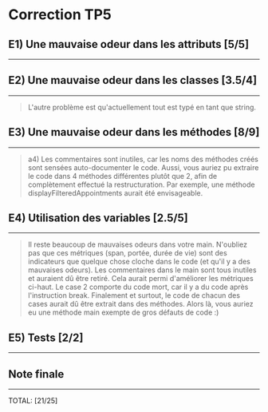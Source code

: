 # Correction TP5

## E1) Une mauvaise odeur dans les attributs [5/5]

---

## E2) Une mauvaise odeur dans les classes [3.5/4]

---

> L'autre problème est qu'actuellement tout est typé en tant que string.

## E3) Une mauvaise odeur dans les méthodes [8/9]

---

> a4) Les commentaires sont inutiles, car les noms des méthodes créés sont sensées auto-documenter le code. Aussi, vous auriez pu extraire le code dans 4 méthodes différentes plutôt que 2, afin de complètement effectué la restructuration. Par exemple, une méthode displayFilteredAppointments aurait été envisageable.

## E4) Utilisation des variables [2.5/5]

---

> Il reste beaucoup de mauvaises odeurs dans votre main. N'oubliez pas que ces métriques (span, portée, durée de vie) sont des indicateurs que quelque chose cloche dans le code (et qu'il y a des mauvaises odeurs). Les commentaires dans le main sont tous inutiles et auraient dû être retiré. Cela aurait permi d'améliorer les métriques ci-haut. Le case 2 comporte du code mort, car il y a du code après l'instruction break. Finalement et surtout, le code de chacun des cases aurait dû être extrait dans des méthodes. Alors là, vous auriez eu une méthode main exempte de gros défauts de code :)

## E5) Tests [2/2]

---

## Note finale

---

TOTAL: [21/25]
